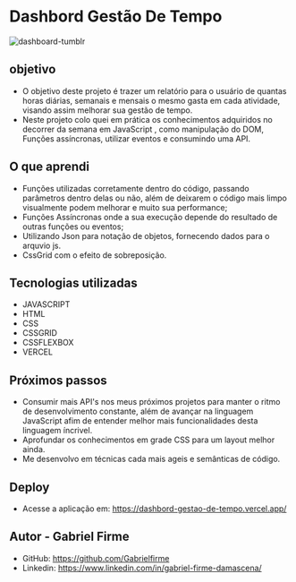 # Dashbord Gestão De Tempo

![dashboard-tumblr](https://user-images.githubusercontent.com/94994830/227013587-9b1f8225-465f-4740-bb2f-9365a38f80dd.jpg)

## objetivo
* O objetivo deste projeto é trazer um relatório para o usuário de quantas horas diárias, semanais e mensais o mesmo gasta em cada atividade, visando assim melhorar sua gestão de tempo. 
* Neste projeto colo quei em prática os conhecimentos adquiridos no decorrer da semana em JavaScript , como manipulação do DOM, Funções assíncronas, utilizar eventos e consumindo uma API.

## O que aprendi
* Funções utilizadas corretamente dentro do código, passando parâmetros dentro delas ou não, além de deixarem o código mais limpo visualmente podem melhorar e muito sua performance;
* Funções Assíncronas onde a sua execução depende do resultado de outras funções ou eventos;
* Utilizando Json para notação de objetos, fornecendo dados para o arquvio js.
* CssGrid com o efeito de sobreposição.

## Tecnologias utilizadas
* JAVASCRIPT
* HTML
* CSS
* CSSGRID
* CSSFLEXBOX
* VERCEL

## Próximos passos
* Consumir mais API's nos meus próximos projetos para manter o ritmo de desenvolvimento constante, além de avançar na linguagem JavaScript afim de entender melhor mais funcionalidades desta linguagem íncrivel.
* Aprofundar os conhecimentos em grade CSS para um layout melhor ainda.
* Me desenvolvo em técnicas cada mais ageis e semânticas de código.

## Deploy
* Acesse a aplicação em: https://dashbord-gestao-de-tempo.vercel.app/

## Autor - Gabriel Firme
* GitHub: https://github.com/Gabrielfirme
* Linkedin: https://www.linkedin.com/in/gabriel-firme-damascena/
